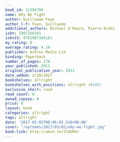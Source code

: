 ```yaml
---
book_id: 11394709
name: Why We Fight
author: Guillaume Faye
author_l-f: Faye, Guillaume
additional_authors: Michael O'Meara, Pierre Krebs
isbn: 1907166181
isbn13: 9781907166181
my_rating: 0
average_rating: 4.18
publisher: Arktos Media Ltd
binding: Paperback
number_of_pages: 278
year_published: 2011
original_publication_year: 2011
date_added: 2/28/2017
bookshelves: altright
bookshelves_with_positions: altright (#195)
exclusive_shelf: read
read_count: 0
owned_copies: 0
price: 0
layout: book
categories: altright
tags: altright
date: '2017-03-02T00:06:05.516+00:00'
cover: "/uploads/2017/03/02/why-we-fight.jpg"
book-link: http://amzn.to/2lAUHXr
---
```

